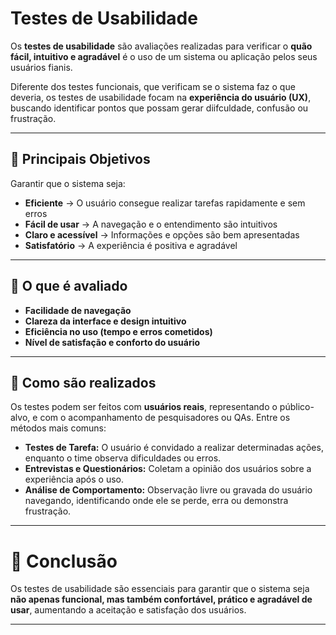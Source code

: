 # Testes de Usabilidade

Os **testes de usabilidade** são avaliações realizadas para verificar o **quão fácil, intuitivo e agradável** é o uso de um sistema ou aplicação pelos seus usuários fianis.

Diferente dos testes funcionais, que verificam se o sistema faz o que deveria, os testes de usabilidade focam na **experiência do usuário (UX)**, buscando identificar pontos que possam gerar diifculdade, confusão ou frustração.

---

## 📌 Principais Objetivos

Garantir que o sistema seja:

- **Eficiente** → O usuário consegue realizar tarefas rapidamente e sem erros
- **Fácil de usar** → A navegação e o entendimento são intuitivos
- **Claro e acessível** → Informações e opções são bem apresentadas
- **Satisfatório** → A experiência é positiva e agradável

---

## 📄 O que é avaliado

- **Facilidade de navegação**
- **Clareza da interface e design intuitivo**
- **Eficiência no uso (tempo e erros cometidos)**
- **Nível de satisfação e conforto do usuário**

---

## 📌 Como são realizados

Os testes podem ser feitos com **usuários reais**, representando o público-alvo, e com o acompanhamento de pesquisadores ou QAs. Entre os métodos mais comuns:

- **Testes de Tarefa:** O usuário é convidado a realizar determinadas ações, enquanto o time observa dificuldades ou erros.
- **Entrevistas e Questionários:** Coletam a opinião dos usuários sobre a experiência após o uso.
- **Análise de Comportamento:** Observação livre ou gravada do usuário navegando, identificando onde ele se perde, erra ou demonstra frustração.

---

# 🎯 Conclusão

Os testes de usabilidade são essenciais para garantir que o sistema seja **não apenas funcional, mas também confortável, prático e agradável de usar**, aumentando a aceitação e satisfação dos usuários.

---